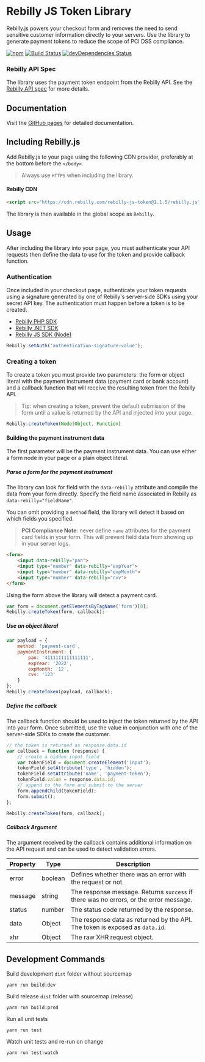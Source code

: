 # Rebilly JS Token Library

Rebilly.js powers your checkout form and removes the need to send sensitive customer information directly to your servers. Use the library to generate payment tokens to reduce the scope of PCI DSS compliance.

[![npm](https://img.shields.io/npm/v/rebilly-js-token.svg)](https://www.npmjs.com/package/rebilly-js-token)
[![Build Status](https://travis-ci.org/Rebilly/rebilly-js-token.svg?branch=master)](https://travis-ci.org/Rebilly/rebilly-js-token)
[![devDependencies Status](https://david-dm.org/Rebilly/rebilly-js-token/dev-status.svg)](https://david-dm.org/Rebilly/rebilly-js-token?type=dev)


### Rebilly API Spec
The library uses the payment token endpoint from the Rebilly API. See the [Rebilly API spec](https://rebilly.github.io/RebillyAPI/) for more details.

## Documentation
Visit the [GitHub pages](https://rebilly.github.io/rebilly-js-token/) for detailed documentation.

## Including Rebilly.js

Add Rebilly.js to your page using the following CDN provider, preferably at the bottom before the `</body>`.

> Always use `HTTPS` when including the library.

#### Rebilly CDN

```html
<script src="https://cdn.rebilly.com/rebilly-js-token@1.1.5/rebilly.js"></script>
```

The library is then available in the global scope as `Rebilly`.

## Usage

After including the library into your page, you must authenticate your API requests then define the data to use for the token and provide callback function.

### Authentication
Once included in your checkout page, authenticate your token requests using a signature generated by one of Rebilly's server-side SDKs using your secret API key. The authentication must happen before a token is to be created.

- [Rebilly PHP SDK](https://github.com/Rebilly/rebilly-php)
- [Rebilly .NET SDK](https://github.com/Rebilly/Rebilly-NET-SDK)
- [Rebilly JS SDK (Node)](https://github.com/Rebilly/rebilly-js-sdk)

```js
Rebilly.setAuth('authentication-signature-value');
```
 
### Creating a token
To create a token you must provide two parameters: the form or object literal with the payment instrument data (payment card or bank account) and a callback function that will receive the resulting token from the Rebilly API.

> Tip: when creating a token, prevent the default submission of the form until a value is returned by the API and injected into your page.

```js
Rebilly.createToken(Node|Object, Function)
```

#### Building the payment instrument data
The first parameter will be the payment instrument data. You can use either a form node in your page or a plain object literal.

##### Parse a form for the payment instrument
The library can look for field with the `data-rebilly` attribute and compile the data from your form directly. Specify the field name associated in Rebilly as `data-rebilly="fieldName"`.

You can omit providing a `method` field, the library will detect it based on which fields you specified.

> **PCI Compliance Note**: never define `name` attributes for the payment card fields in your form. This will prevent field data from showing up in your server logs.

```html
<form>
    <input data-rebilly="pan">
    <input type="number" data-rebilly="expYear">
    <input type="number" data-rebilly="expMonth">
    <input type="number" data-rebilly="cvv">
</form>
```

Using the form above the library will detect a payment card.

```js
var form = document.getElementsByTagName('form')[0];
Rebilly.createToken(form, callback);
```

##### Use an object literal
```js
var payload = {
    method: 'payment-card',
    paymentInstrument: {
        pan: '4111111111111111',
        expYear: '2022',
        expMonth: '12',
        cvv: '123'
    }
};
Rebilly.createToken(payload, callback);
```

##### Define the callback
The callback function should be used to inject the token returned by the API into your form. Once submitted, use the value in conjunction with one of the server-side SDKs to create the customer.

```js
// the token is returned as response.data.id
var callback = function (response) {
    // create a hidden input field
    var tokenField = document.createElement('input');
    tokenField.setAttribute('type', 'hidden');
    tokenField.setAttribute('name', 'payment-token');
    tokenField.value = response.data.id;
    // append to the form and submit to the server
    form.appendChild(tokenField);
    form.submit();
};

Rebilly.createToken(form, callback);
```

##### Callback Argument 
The argument received by the callback contains additional information on the API request and can be used to detect validation errors.

| Property | Type | Description |
| -------- | ---- | ----------- |
| error | boolean | Defines whether there was an error with the request or not. |
| message | string | The response message. Returns `success` if there was no errors, or the error message. |
| status | number | The status code returned by the response. |
| data | Object | The response data as returned by the API. The token is exposed as `data.id`. |
| xhr | Object | The raw XHR request object. |

## Development Commands

Build development `dist` folder without sourcemap
```
yarn run build:dev
```
Build release `dist` folder with sourcemap (release)
```
yarn run build:prod
```
Run all unit tests
```
yarn run test
```
Watch unit tests and re-run on change
```
yarn run test:watch
```
